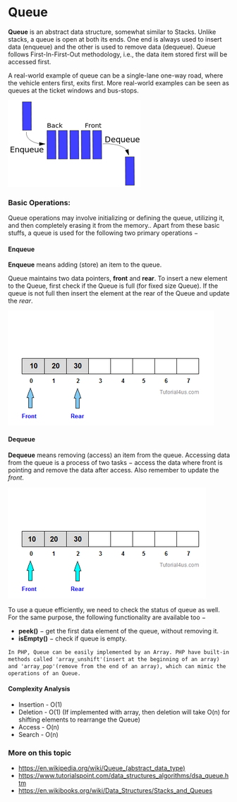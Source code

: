 # Queue

**Queue** is an abstract data structure, somewhat similar to Stacks. Unlike stacks, a queue is open at both its ends. One end is always used to insert data (enqueue) and the other is used to remove data (dequeue). Queue follows First-In-First-Out methodology, i.e., the data item stored first will be accessed first.

A real-world example of queue can be a single-lane one-way road, where the vehicle enters first, exits first. More real-world examples can be seen as queues at the ticket windows and bus-stops.

![Queue](../assets/images/queue.svg)

### Basic Operations:

Queue operations may involve initializing or defining the queue, utilizing it, and then completely erasing it from the memory.. Apart from these basic stuffs, a queue is used for the following two primary operations −


#### Enqueue

**Enqueue** means adding (store) an item to the queue.

Queue maintains two data pointers, **front** and **rear**. To insert a new element to the Queue, first check if the Queue is full (for fixed size Queue). If the queue is not full then insert the element at the rear of the Queue and update the *rear*.

![Enqueue](../assets/images/queue-insert-item.gif)


#### Dequeue

**Dequeue** means removing (access) an item from the queue. Accessing data from the queue is a process of two tasks − access the data where front is pointing and remove the data after access. Also remember to update the *front*.

![Dequeue](../assets/images/queue-delete-item.gif)

To use a queue efficiently, we need to check the status of queue as well. For the same purpose, the following functionality are available too −

- **peek()** − get the first data element of the queue, without removing it.
- **isEmpty()** − check if queue is empty.

```
In PHP, Queue can be easily implemented by an Array. PHP have built-in methods called 'array_unshift'(insert at the beginning of an array) and 'array_pop'(remove from the end of an array), which can mimic the operations of an Queue.
```

#### Complexity Analysis
- Insertion - O(1)
- Deletion - O(1) (If implemented with array, then deletion will take O(n) for shifting elements to rearrange the Queue)
- Access - O(n)
- Search - O(n)

### More on this topic
- https://en.wikipedia.org/wiki/Queue_(abstract_data_type)
- https://www.tutorialspoint.com/data_structures_algorithms/dsa_queue.htm
- https://en.wikibooks.org/wiki/Data_Structures/Stacks_and_Queues
